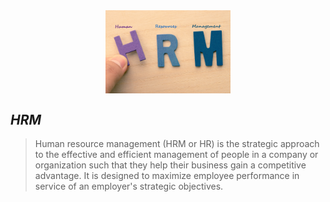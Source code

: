 <img src="assets/images/hrm.jpeg" alt="hrm" style="width:200px;margin:0 auto; display:block"/>

## ***HRM***  

>Human resource management (HRM or HR) is the strategic approach to the effective and efficient management of people in a company or organization such that they help their business gain a competitive advantage. It is designed to maximize employee performance in service of an employer's strategic objectives.



